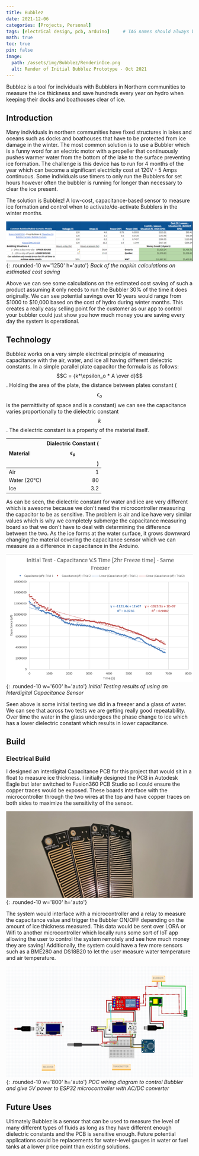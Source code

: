 ```yaml
---
title: Bubblez
date: 2021-12-06 
categories: [Projects, Personal]
tags: [electrical design, pcb, arduino]     # TAG names should always be lowercase
math: true
toc: true
pin: false
image:
  path: /assets/img/Bubblez/RenderinIce.png
  alt: Render of Initial Bubblez Prototype - Oct 2021
---
```


Bubblez is a tool for individuals with Bubblers in Northern communities to measure the ice thickness and save hundreds every year on hydro when keeping their docks and boathouses clear of ice.


## Introduction


Many individuals in northern communities have fixed structures in lakes and oceans such as docks and boathouses that have to be protected from ice damage in the winter. The most common solution is to use a Bubbler which is a funny word for an electric motor with a propeller that continuously pushes warmer water from the bottom of the lake to the surface preventing ice formation. The challenge is this device has to run for 4 months of the year which can become a significant electricity cost at 120V - 5 Amps continuous. Some individuals use timers to only run the Bubblers for set hours however often the bubbler is running for longer than necessary to clear the ice present.


The solution is Bubblez! A low-cost, capacitance-based sensor to measure ice formation and control when to activate/de-activate Bubblers in the winter months.


![Bubblez Cost Saving Estimate](/assets/img/Bubblez/image2.png){: .rounded-10 w='1250' h='auto'}
_Back of the napkin calculations on estimated cost saving_


Above we can see some calculations on the estimated cost saving of such a product assuming it only needs to run the Bubbler 30% of the time it does originally. We can see potential savings over 10 years would range from $1000 to $10,000 based on the cost of hydro during winter months. This creates a really easy selling point for the customer as our app to control your bubbler could just show you how much money you are saving every day the system is operational.


## Technology
Bubblez works on a very simple electrical principle of measuring capacitance with the air, water, and ice all having different dielectric constants. In a simple parallel plate capacitor the formula is as follows: $$C = {k*\epsilon_o  * A \over d}$$. Holding the area of the plate, the distance between plates constant ($$ \epsilon_o $$ is the permittivity of space and is a constant) we can see the capacitance varies proportionally to the dielectric constant $$k$$. The dielectric constant is a property of the material itself.


| Material  | Dialectric Constant ($$ \epsilon_o $$) |  
|:-----------------|--------:|
| Air | 1 |
| Water (20°C) | 80 |
| Ice | 3.2 |


As can be seen, the dielectric constant for water and ice are very different which is awesome because we don't need the microcontroller measuring the capacitor to be as sensitive. The problem is air and ice have very similar values which is why we completely submerge the capacitance measuring board so that we don't have to deal with determining the difference between the two. As the ice forms at the water surface, it grows downward changing the material covering the capacitance sensor which we can measure as a difference in capacitance in the Arduino.


![Initial Testing results in freezer](/assets/img/Bubblez/image1.png){: .rounded-10 w='600' h='auto'}
_Initial Testing results of using an Interdigital Capacitance Sensor_


Seen above is some initial testing we did in a freezer and a glass of water. We can see that across two tests we are getting really good repeatability. Over time the water in the glass undergoes the phase change to ice which has a lower dielectric constant which results in lower capacitance.


## Build
### Electrical Build
I designed an interdigital Capacitance PCB for this project that would sit in a float to measure ice thickness. I initially designed the PCB in Autodesk Eagle but later switched to Fusion360 PCB Studio so I could ensure the copper traces would be exposed. These boards interface with the microcontroller through the two wires at the top and have copper traces on both sides to maximize the sensitivity of the sensor.  


![Bubblez PCB](/assets/img/Bubblez/BubblezPCB.jpg){: .rounded-10 w='800' h='auto'}


The system would interface with a microcontroller and a relay to measure the capacitance value and trigger the Bubbler ON/OFF depending on the amount of ice thickness measured. This data would be sent over LORA or Wifi to another microcontroller which locally runs some sort of IoT app allowing the user to control the system remotely and see how much money they are saving! Additionally, the system could have a few more sensors such as a BME280 and DS18B20 to let the user measure water temperature and air temperature.  


![Bubblez Wiring Diagram](/assets/img/Bubblez/Bubblez%20-%20Wiring%20Diagram%20V1.png){: .rounded-10 w='800' h='auto'}
_POC wiring diagram to control Bubbler and give 5V power to ESP32 microcontroller with AC/DC converter_






## Future Uses


Ultimately Bubblez is a sensor that can be used to measure the level of many different types of fluids as long as they have different enough dielectric constants and the PCB is sensitive enough. Future potential applications could be replacements for water-level gauges in water or fuel tanks at a lower price point than existing solutions.
